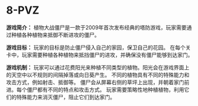 # **8-PVZ** #

**游戏简介：**
植物大战僵尸是一款于2009年首次发布经典的塔防游戏，玩家需要通过种植各种植物来抵御不断进攻的僵尸。

**游戏目标：**
玩家的目标是防止僵尸侵入自己的家园，保卫自己的花园。
在每个关卡中，玩家需要种植各种植物来抵挡僵尸的进攻，并确保没有僵尸能够到达家门。

**游戏机制：**
玩家可以通过花费阳光来种植不同类型的植物。阳光会在游戏界面上的天空中以不规则的间隔掉落或向日葵产生。
不同的植物具有不同的特殊能力和攻击方式，例如射击、抵御等。
僵尸会从屏幕右侧的草坪上出现，并朝着家门前进。每个僵尸都有不同的特点和攻击方式。
玩家需要策略性地种植植物，利用它们的特殊能力来消灭僵尸，阻止它们到达家门。
